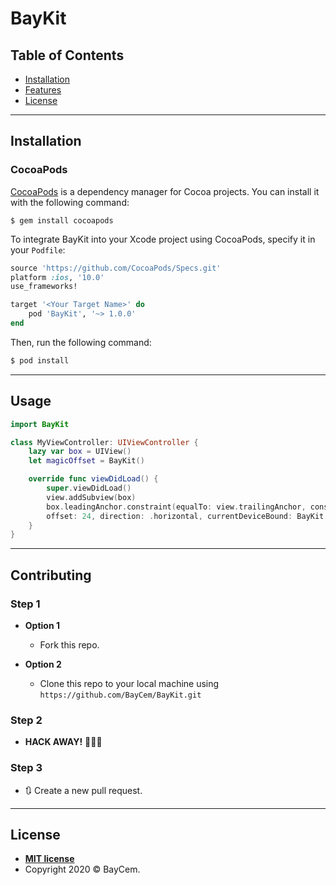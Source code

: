 # BayKit

## Table of Contents

- [Installation](#installation)
- [Features](#usage)
- [License](#license)

---

## Installation


### CocoaPods

<a href="http://cocoapods.org/" target="_blank">CocoaPods</a> is a dependency manager for Cocoa projects. You can install it with the following command:
```shell
$ gem install cocoapods
```

To integrate BayKit into your Xcode project using CocoaPods, specify it in your `Podfile`:
```ruby
source 'https://github.com/CocoaPods/Specs.git'
platform :ios, '10.0'
use_frameworks!

target '<Your Target Name>' do
    pod 'BayKit', '~> 1.0.0'
end
```

Then, run the following command:

```bash
$ pod install
```

---

## Usage

```swift
import BayKit

class MyViewController: UIViewController {
    lazy var box = UIView()
    let magicOffset = BayKit()

    override func viewDidLoad() {
        super.viewDidLoad()
        view.addSubview(box)
        box.leadingAnchor.constraint(equalTo: view.trailingAnchor, constant: magicOffset.offseter(scaleFactor: 1.0, 
        offset: 24, direction: .horizontal, currentDeviceBound: BayKit.DeviceList.iPhone5.screenWidth)).isActive = true
    }
}
```

---

## Contributing

### Step 1

- **Option 1**
    - Fork this repo.

- **Option 2**
    - Clone this repo to your local machine using `https://github.com/BayCem/BayKit.git`

### Step 2

- **HACK AWAY!** 🔨🔨🔨

### Step 3

- 🔃 Create a new pull request.

---

## License

- **[MIT license](http://opensource.org/licenses/mit-license.php)**
- Copyright 2020 © BayCem.